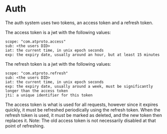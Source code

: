 # Auth

The auth system uses two tokens, an access token and a refresh token.

The access token is a jwt with the following values:
```
scope: "com.atproto.access"
sub: <the users DID>
iat: the current time, in unix epoch seconds
exp: the expiry date, usually around an hour, but at least 15 minutes
```

The refresh token is a jwt with the following values:
```
scope: "com.atproto.refresh"
sub: <the users DID>
iat: the current time, in unix epoch seconds
exp: the expiry date, usually around a week, must be significantly longer than the access token
jti: a unique identifier for this token
```

The access token is what is used for all requests, however since it expires
quickly, it must be refreshed periodically using the refresh token.
When the refresh token is used, it must be marked as deleted, and the new token then replaces it.
Note: The old access token is not necessarily disabled at that point of refreshing.

